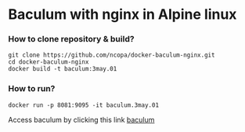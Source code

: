 # Baculum with nginx in Alpine linux

### How to clone repository & build?  

    git clone https://github.com/ncopa/docker-baculum-nginx.git
    cd docker-baculum-nginx
    docker build -t baculum:3may.01

### How to run?  

    docker run -p 8081:9095 -it baculum.3may.01

Access baculum by clicking this link [baculum](http://localhost:8081)
